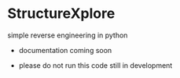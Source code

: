 # StructureXplore 

simple reverse engineering in python

* documentation coming soon

* please do not run this code still in development
